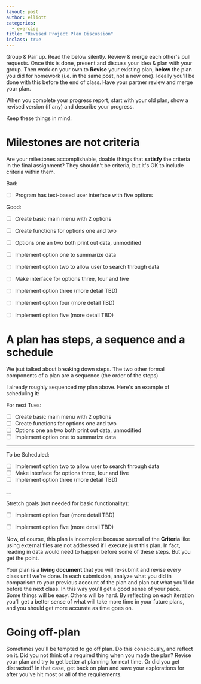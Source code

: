 ```yaml
---
layout: post
author: elliott
categories:
  - exercise
title: "Revised Project Plan Discussion"
inclass: true
---
```


Group & Pair up.  Read the below silently. Review & merge each other's pull requests.
Once this is done, present and discuss your idea & plan with your group. Then work on your
own to **Revise** your existing plan, **below** the plan you did for homework (i.e. in the
same post, not a new one).  Ideally you'll be done with this before the end of class.
Have your partner review and merge your plan.

When you complete your progress report, start with your old plan, show a revised version (if any)
and describe your progress.

Keep these things in mind:

# Milestones are not criteria

Are your milestones accomplishable, doable things that **satisfy** the criteria in the final assignment?  They shouldn't be
criteria, but it's OK to include criteria within them.

Bad:

- [ ] Program has text-based user interface with five options

Good:

- [ ] Create basic main menu with 2 options
- [ ] Create functions for options one and two
- [ ] Options one an two both print out data, unmodified
- [ ] Implement option one to summarize data
- [ ] Implement option two to allow user to search through data
- [ ] Make interface for options three, four and five
- [ ] Implement option three (more detail TBD)
- [ ] Implement option four (more detail TBD)
- [ ] Implement option five (more detail TBD)


# A plan has steps, a sequence and a schedule

We jsut talked about breaking down steps. The two other formal components of a plan are a sequence (the order of the steps)

I already roughly sequenced my plan above. Here's an example of scheduling it:

For next Tues:

- [ ] Create basic main menu with 2 options
- [ ] Create functions for options one and two
- [ ] Options one an two both print out data, unmodified
- [ ] Implement option one to summarize data

___

To be Scheduled:

- [ ] Implement option two to allow user to search through data
- [ ] Make interface for options three, four and five
- [ ] Implement option three (more detail TBD)

__

Stretch goals (not needed for basic functionality):

- [ ] Implement option four (more detail TBD)
- [ ] Implement option five (more detail TBD)


Now, of course, this plan is incomplete because several of the **Criteria** like using
external files are not addressed if I execute just this plan.  In fact, reading in data
would need to happen before some of these steps. But you get the point.

Your plan is a **living document** that you will re-submit and revise every class until
we're done.  In each submission, analyze what you did in comparison ro your previous account of the plan
and plan out what you'll do before the next class.  In this way you'll get a good sense
of your pace.  Some things will be easy.  Others will be hard.  By reflecting on each
iteration you'll get a better sense of what will take more time in your future plans, and
you should get more accurate as time goes on.

# Going off-plan

Sometimes you'll be tempted to go off plan.  Do this consciously, and reflect on it.  Did you
not think of a required thing when you made the plan?  Revise your plan and try to get better
at planning for next time. Or did you get distracted?  In that case, get back on plan and
save your explorations for after you've hit most or all of the requirements.